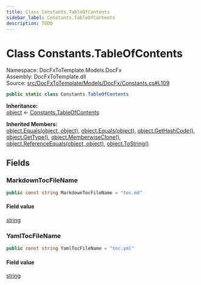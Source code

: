 ```yaml
---
title: Class Constants.TableOfContents
sidebar_label: Constants.TableOfContents
description: TODO
---
```


# Class Constants.TableOfContents
Namespace: DocFxToTemplate.Models.DocFx   
Assembly: DocFxToTemplate.dll  
Source: [src/DocFxToTemplate/Models/DocFx/Constants.cs#L109](https://github.com/k-wojcik/DocFxToTemplate/blob/master/src/DocFxToTemplate/Models/DocFx/Constants.cs#L109)    
   

```csharp title="src/DocFxToTemplate/Models/DocFx/Constants.cs#L109" 
public static class Constants.TableOfContents
```

**Inheritance:**   
[object](https://learn.microsoft.com/dotnet/api/system.object) &lt;- 
[Constants.TableOfContents](../DocFxToTemplate.Models.DocFx/Constants.TableOfContents)   

**Inherited Members:**   
[object.Equals(object, object)](https://learn.microsoft.com/dotnet/api/system.object.equals#system-object-equals(system-object-system-object)), [object.Equals(object)](https://learn.microsoft.com/dotnet/api/system.object.equals#system-object-equals(system-object)), [object.GetHashCode()](https://learn.microsoft.com/dotnet/api/system.object.gethashcode), [object.GetType()](https://learn.microsoft.com/dotnet/api/system.object.gettype), [object.MemberwiseClone()](https://learn.microsoft.com/dotnet/api/system.object.memberwiseclone), [object.ReferenceEquals(object, object)](https://learn.microsoft.com/dotnet/api/system.object.referenceequals), [object.ToString()](https://learn.microsoft.com/dotnet/api/system.object.tostring)   

   

   

## Fields
### MarkdownTocFileName
   

```csharp title="src/DocFxToTemplate/Models/DocFx/Constants.cs#L111"
public const string MarkdownTocFileName = "toc.md"
```
        
#### Field value
[string](https://learn.microsoft.com/dotnet/api/system.string)   
   
### YamlTocFileName
   

```csharp title="src/DocFxToTemplate/Models/DocFx/Constants.cs#L112"
public const string YamlTocFileName = "toc.yml"
```
        
#### Field value
[string](https://learn.microsoft.com/dotnet/api/system.string)   
   
   

   

   

   

   